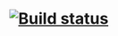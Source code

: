 # [![Build status](https://ci.appveyor.com/api/projects/status/bubkrc5icdvjrkeu/branch/main?svg=true)](https://ci.appveyor.com/project/VictoriaTatarinova/postman-echo/branch/main)
